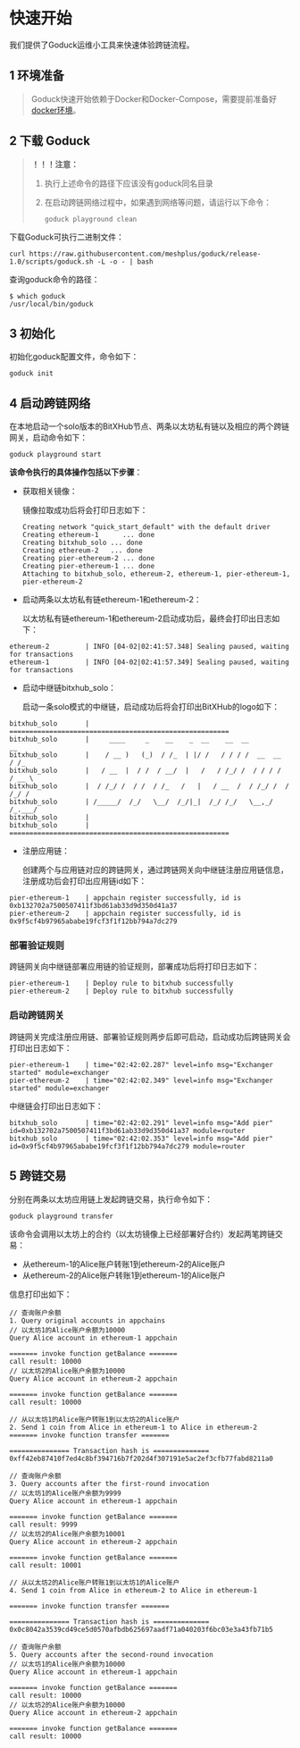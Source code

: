 # 快速开始
我们提供了Goduck运维小工具来快速体验跨链流程。

## 1 环境准备

> Goduck快速开始依赖于Docker和Docker-Compose，需要提前准备好[docker环境](https://meshplus.github.io/bitxhub/bitxhub/usage/env/)。

## 2 下载 Goduck

> **！！！注意：** 
>
> 1. 执行上述命令的路径下应该没有goduck同名目录
>
> 2. 在启动跨链网络过程中，如果遇到网络等问题，请运行以下命令：
>
>    ```shell
>    goduck playground clean
>    ```

下载Goduck可执行二进制文件：

```shell
curl https://raw.githubusercontent.com/meshplus/goduck/release-1.0/scripts/goduck.sh -L -o - | bash
```

查询goduck命令的路径：

```
$ which goduck
/usr/local/bin/goduck
```



## 3 初始化

初始化goduck配置文件，命令如下：
```shell
goduck init
```

## 4 启动跨链网络
在本地启动一个solo版本的BitXHub节点、两条以太坊私有链以及相应的两个跨链网关，启动命令如下：

```shell
goduck playground start
```
**该命令执行的具体操作包括以下步骤**：

- 获取相关镜像：

  镜像拉取成功后将会打印日志如下：

  ```shell
  Creating network "quick_start_default" with the default driver
  Creating ethereum-1      ... done
  Creating bitxhub_solo ... done
  Creating ethereum-2   ... done
  Creating pier-ethereum-2 ... done
  Creating pier-ethereum-1 ... done
  Attaching to bitxhub_solo, ethereum-2, ethereum-1, pier-ethereum-1, pier-ethereum-2
  ```

- 启动两条以太坊私有链ethereum-1和ethereum-2：

  以太坊私有链ethereum-1和ethereum-2启动成功后，最终会打印出日志如下：

```shell
ethereum-2         | INFO [04-02|02:41:57.348] Sealing paused, waiting for transactions
ethereum-1         | INFO [04-02|02:41:57.349] Sealing paused, waiting for transactions
```

- 启动中继链bitxhub_solo：

  启动一条solo模式的中继链，启动成功后将会打印出BitXHub的logo如下：

```shell
bitxhub_solo       | =======================================================
bitxhub_solo       |     ____     _    __    _  __    __  __            __
bitxhub_solo       |    / __ )   (_)  / /_  | |/ /   / / / /  __  __   / /_
bitxhub_solo       |   / __  |  / /  / __/  |   /   / /_/ /  / / / /  / __ \
bitxhub_solo       |  / /_/ /  / /  / /_   /   |   / __  /  / /_/ /  / /_/ /
bitxhub_solo       | /_____/  /_/   \__/  /_/|_|  /_/ /_/   \__,_/  /_.___/
bitxhub_solo       |
bitxhub_solo       | =======================================================
```

- 注册应用链：

  创建两个与应用链对应的跨链网关，通过跨链网关向中继链注册应用链信息，注册成功后会打印出应用链id如下：

```shell
pier-ethereum-1    | appchain register successfully, id is 0xb132702a7500507411f3bd61ab33d9d350d41a37
pier-ethereum-2    | appchain register successfully, id is 0x9f5cf4b97965ababe19fcf3f1f12bb794a7dc279
```

### 部署验证规则
跨链网关向中继链部署应用链的验证规则，部署成功后将打印日志如下：

```shell
pier-ethereum-1    | Deploy rule to bitxhub successfully
pier-ethereum-2    | Deploy rule to bitxhub successfully
```

### 启动跨链网关
跨链网关完成注册应用链、部署验证规则两步后即可启动，启动成功后跨链网关会打印出日志如下：

```shell
pier-ethereum-1    | time="02:42:02.287" level=info msg="Exchanger started" module=exchanger
pier-ethereum-2    | time="02:42:02.349" level=info msg="Exchanger started" module=exchanger
```
中继链会打印出日志如下：

```
bitxhub_solo       | time="02:42:02.291" level=info msg="Add pier" id=0xb132702a7500507411f3bd61ab33d9d350d41a37 module=router
bitxhub_solo       | time="02:42:02.353" level=info msg="Add pier" id=0x9f5cf4b97965ababe19fcf3f1f12bb794a7dc279 module=router
```




## 5 跨链交易

分别在两条以太坊应用链上发起跨链交易，执行命令如下：

```shell
goduck playground transfer
```
该命令会调用以太坊上的合约（以太坊镜像上已经部署好合约）发起两笔跨链交易：
- 从ethereum-1的Alice账户转账1到ethereum-2的Alice账户
- 从ethereum-2的Alice账户转账1到ethereum-1的Alice账户


信息打印出如下：
```shell
// 查询账户余额
1. Query original accounts in appchains
// 以太坊1的Alice账户余额为10000
Query Alice account in ethereum-1 appchain

======= invoke function getBalance =======
call result: 10000
// 以太坊2的Alice账户余额为10000
Query Alice account in ethereum-2 appchain

======= invoke function getBalance =======
call result: 10000

// 从以太坊1的Alice账户转账1到以太坊2的Alice账户
2. Send 1 coin from Alice in ethereum-1 to Alice in ethereum-2
======= invoke function transfer =======

=============== Transaction hash is ==============
0xff42eb87410f7ed4c8bf394716b7f202d4f307191e5ac2ef3cfb77fabd8211a0

// 查询账户余额
3. Query accounts after the first-round invocation
// 以太坊1的Alice账户余额为9999
Query Alice account in ethereum-1 appchain

======= invoke function getBalance =======
call result: 9999
// 以太坊2的Alice账户余额为10001
Query Alice account in ethereum-2 appchain

======= invoke function getBalance =======
call result: 10001

// 从以太坊2的Alice账户转账1到以太坊1的Alice账户
4. Send 1 coin from Alice in ethereum-2 to Alice in ethereum-1

======= invoke function transfer =======

=============== Transaction hash is ==============
0x0c8042a3539cd49ce5d0570afbdb625697aadf71a040203f6bc03e3a43fb71b5

// 查询账户余额
5. Query accounts after the second-round invocation
// 以太坊1的Alice账户余额为10000
Query Alice account in ethereum-1 appchain

======= invoke function getBalance =======
call result: 10000
// 以太坊2的Alice账户余额为10000
Query Alice account in ethereum-2 appchain

======= invoke function getBalance =======
call result: 10000
```